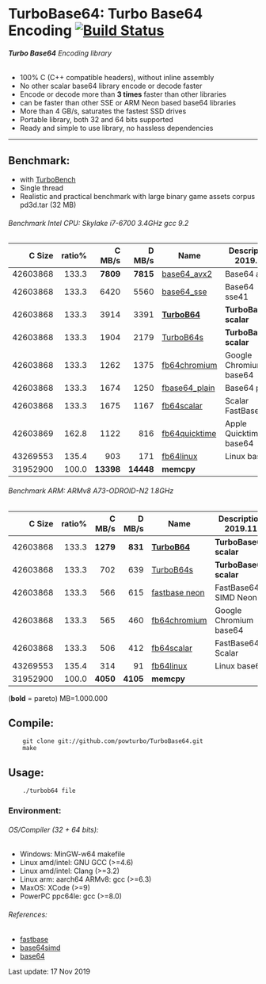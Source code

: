 TurboBase64: Turbo Base64 Encoding [![Build Status](https://travis-ci.org/powturbo/TurboBase64.svg?branch=master)](https://travis-ci.org/powturbo/TurboBase64)
===================================

###### **Turbo Base64** Encoding library
 * 100% C (C++ compatible headers), without inline assembly
 * No other scalar base64 library encode or decode faster
 * Encode or decode more than **3 times** faster than other libraries
 * can be faster than other SSE or ARM Neon based base64 libraries
 * More than 4 GB/s, saturates the fastest SSD drives
 * Portable library, both 32 and 64 bits supported
 * Ready and simple to use library, no hassless dependencies
<p>

------------------------------------------------------------------------

## Benchmark:
- with [TurboBench](https://github.com/powturbo/TurboBench)
- Single thread
- Realistic and practical benchmark with large binary game assets corpus pd3d.tar (32 MB)

###### Benchmark Intel CPU: Skylake i7-6700 3.4GHz gcc 9.2
|C Size|ratio%|C MB/s|D MB/s|Name|Description 2019.11|
|--------:|-----:|--------:|--------:|----------------|----------------|
|42603868|133.3|**7809**|**7815**|[base64_avx2](https://github.com/aklomp/base64)|Base64 avx2|
|42603868|133.3|6420|5560|[base64_sse](https://github.com/aklomp/base64)|Base64 sse41|
|42603868|133.3|3914|3391|[**TurboB64**](https://github.com/powturbo/TurboBase64)|**TurboBase64 scalar**|
|42603868|133.3|1904|2179|[TurboB64s](https://github.com/powturbo/TurboBase64)|**TurboBase64 scalar**|
|42603868|133.3|1262|1375|[fb64chromium](https://github.com/lemire/fastbase64)|Google Chromium base64|
|42603868|133.3|1674|1250|[fbase64_plain](https://github.com/aklomp/base64)|Base64 plain|
|42603868|133.3|1675|1167|[fb64scalar](https://github.com/lemire/fastbase64)|Scalar FastBase64|
|42603869|162.8|1122|816|[fb64quicktime](https://github.com/lemire/fastbase64)|Apple Quicktime base64|
|43269553|135.4| 903|171|[fb64linux](https://github.com/lemire/fastbase64)|Linux base64|
|31952900|100.0|**13398**|**14448**|**memcpy**|

###### Benchmark ARM: ARMv8 A73-ODROID-N2 1.8GHz
|C Size|ratio%|C MB/s|D MB/s|Name|Description 2019.11|
|--------:|-----:|--------:|--------:|----------------|----------------|
|42603868|133.3|**1279**|**831**|[**TurboB64**](https://github.com/powturbo/TurboBase64)|**TurboBase64 scalar**|
|42603868|133.3|702|639|[TurboB64s](https://github.com/powturbo/TurboBase64)|**TurboBase64 scalar**|
|42603868|133.3|566|615|[fastbase neon](https://github.com/lemire/fastbase64)|FastBase64 SIMD Neon|
|42603868|133.3|565|460|[fb64chromium](https://github.com/lemire/fastbase64)|Google Chromium base64|
|42603868|133.3|506|412|[fb64scalar](https://github.com/lemire/fastbase64)|FastBase64 Scalar|
|43269553|135.4|314|91|[fb64linux](https://github.com/lemire/fastbase64)|Linux base64|
|31952900|100.0|**4050**|**4105**|**memcpy**|

(**bold** = pareto)  MB=1.000.000


<p>

## Compile:
        git clone git://github.com/powturbo/TurboBase64.git
        make

## Usage:

        ./turbob64 file

### Environment:

###### OS/Compiler (32 + 64 bits):
- Windows: MinGW-w64 makefile
- Linux amd/intel: GNU GCC (>=4.6)
- Linux amd/intel: Clang (>=3.2) 
- Linux arm: aarch64 ARMv8:  gcc (>=6.3)
- MaxOS: XCode (>=9)
- PowerPC ppc64le: gcc (>=8.0)

###### References:
- [fastbase](https://github.com/lemire/fastbase64)
- [base64simd](https://github.com/WojciechMula/base64simd)
- [base64](https://github.com/aklomp/base64)

Last update: 17 Nov 2019

